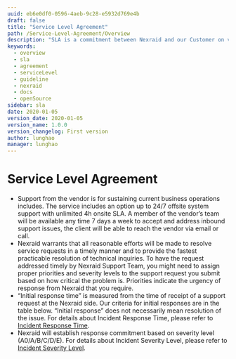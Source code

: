 ```yaml
---
uuid: eb6e0df0-0596-4aeb-9c28-e5932d769e4b
draft: false
title: "Service Level Agreement"
path: /Service-Level-Agreement/Overview
description: "SLA is a commitment between Nexraid and our Customer on various aspects of the service such as quality, availability, responsibilities."
keywords: 
  - overview
  - sla
  - agreement
  - serviceLevel
  - guideline
  - nexraid
  - docs
  - openSource
sidebar: sla
date: 2020-01-05
version_date: 2020-01-05
version_name: 1.0.0
version_changelog: First version
author: lunghao
manager: lunghao
---
```


# Service Level Agreement
* Support from the vendor is for sustaining current business operations includes. The service includes an option up to 24/7 offsite system support with unlimited 4h onsite SLA. A member of the vendor’s team will be available any time 7 days a week to accept and address inbound support issues, the client will be able to reach the vendor via email or call.
* Nexraid warrants that all reasonable efforts will be made to resolve service requests in a timely manner and to provide the fastest practicable resolution of technical inquiries. To have the request addressed timely by Nexraid Support Team, you might need to assign proper priorities and severity levels to the support request you submit based on how critical the problem is. Priorities indicate the urgency of response from Nexraid that you require.
* “Initial response time” is measured from the time of receipt of a support request at the Nexraid side. Our criteria for initial responses are in the table below. “Initial response” does not necessarily mean resolution of the issue. For details about Incident Response Time, please refer to [Incident Response Time](https://docs.nexraid.com/Service-Level-Agreement/Incident-Response-Time).
* Nexraid will establish response commitment based on severity level (A0/A/B/C/D/E). For details about Incident Severity Level, please refer to [Incident Severity Level](https://docs.nexraid.com/Service-Level-Agreement/Incident-Severity-Level). 
